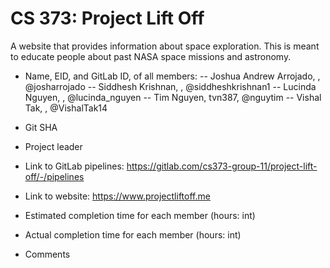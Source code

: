 # CS 373: Project Lift Off

A website that provides information about space exploration. This is meant to educate people about past NASA space missions and astronomy.

* Name, EID, and GitLab ID, of all members: 
-- Joshua Andrew Arrojado, , @josharrojado
-- Siddhesh Krishnan, , @siddheshkrishnan1
-- Lucinda Nguyen, , @lucinda_nguyen
-- Tim Nguyen, tvn387, @nguytim
-- Vishal Tak, , @VishalTak14

* Git SHA

* Project leader

* Link to GitLab pipelines: https://gitlab.com/cs373-group-11/project-lift-off/-/pipelines

* Link to website: https://www.projectliftoff.me

* Estimated completion time for each member (hours: int)

* Actual completion time for each member (hours: int)

* Comments
